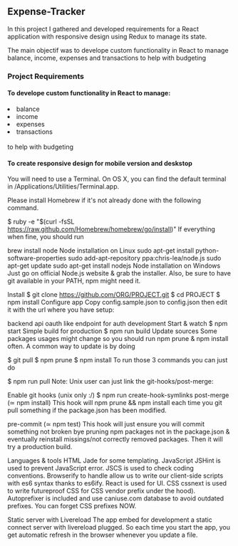 
## Expense-Tracker

In this project I gathered and developed requirements for a React application with responsive design using Redux to manage its state. 

The main objectif was to develope custom functionality in React to manage balance, income, expenses and transactions 
to help with budgeting


### Project Requirements 
#### To develope custom functionality in React to manage: <br>
<li> balance </li> <li> income </li> <li> expenses </li> <li> transactions </li>  <br>
to help with budgeting <br>

#### To create responsive design for mobile version and deskstop



You will need to use a Terminal. On OS X, you can find the default terminal in /Applications/Utilities/Terminal.app.

Please install Homebrew if it's not already done with the following command.

$ ruby -e "$(curl -fsSL https://raw.github.com/Homebrew/homebrew/go/install)"
If everything when fine, you should run

brew install node
Node installation on Linux
sudo apt-get install python-software-properties
sudo add-apt-repository ppa:chris-lea/node.js
sudo apt-get update
sudo apt-get install nodejs
Node installation on Windows
Just go on official Node.js website & grab the installer. Also, be sure to have git available in your PATH, npm might need it.

Install
$ git clone https://github.com/ORG/PROJECT.git
$ cd PROJECT
$ npm install
Configure app
Copy config.sample.json to config.json then edit it with the url where you have setup:

backend api
oauth like endpoint for auth
development
Start & watch
$ npm start
Simple build for production
$ npm run build
Update sources
Some packages usages might change so you should run npm prune & npm install often. A common way to update is by doing

$ git pull
$ npm prune
$ npm install
To run those 3 commands you can just do

$ npm run pull
Note: Unix user can just link the git-hooks/post-merge:

Enable git hooks (unix only :/)
$ npm run create-hook-symlinks
post-merge (≃ npm install)
This hook will npm prune && npm install each time you git pull something if the package.json has been modified.

pre-commit (≃ npm test)
This hook will just ensure you will commit something not broken bye pruning npm packages not in the package.json & eventually reinstall missings/not correctly removed packages. Then it will try a production build.

Languages & tools
HTML
Jade for some templating.
JavaScript
JSHint is used to prevent JavaScript error.
JSCS is used to check coding conventions.
Browserify to handle allow us to write our client-side scripts with es6 syntax thanks to es6ify.
React is used for UI.
CSS
cssnext is used to write futureproof CSS for CSS vendor prefix under the hood).
Autoprefixer is included and use caniuse.com database to avoid outdated prefixes. You can forget CSS prefixes NOW.

Static server with Livereload
The app embed for development a static connect server with livereload plugged. So each time you start the app, you get automatic refresh in the browser whenever you update a file.

